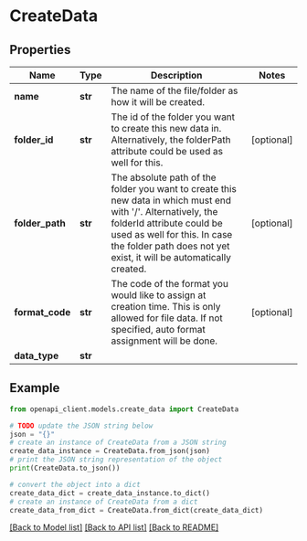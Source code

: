 # CreateData


## Properties

Name | Type | Description | Notes
------------ | ------------- | ------------- | -------------
**name** | **str** | The name of the file/folder as how it will be created. | 
**folder_id** | **str** | The id of the folder you want to create this new data in. Alternatively, the folderPath attribute could be used as well for this. | [optional] 
**folder_path** | **str** | The absolute path of the folder you want to create this new data in which must end with &#39;/&#39;. Alternatively, the folderId attribute could be used as well for this. In case the folder path does not yet exist, it will be automatically created. | [optional] 
**format_code** | **str** | The code of the format you would like to assign at creation time. This is only allowed for file data. If not specified, auto format assignment will be done. | [optional] 
**data_type** | **str** |  | 

## Example

```python
from openapi_client.models.create_data import CreateData

# TODO update the JSON string below
json = "{}"
# create an instance of CreateData from a JSON string
create_data_instance = CreateData.from_json(json)
# print the JSON string representation of the object
print(CreateData.to_json())

# convert the object into a dict
create_data_dict = create_data_instance.to_dict()
# create an instance of CreateData from a dict
create_data_from_dict = CreateData.from_dict(create_data_dict)
```
[[Back to Model list]](../README.md#documentation-for-models) [[Back to API list]](../README.md#documentation-for-api-endpoints) [[Back to README]](../README.md)


